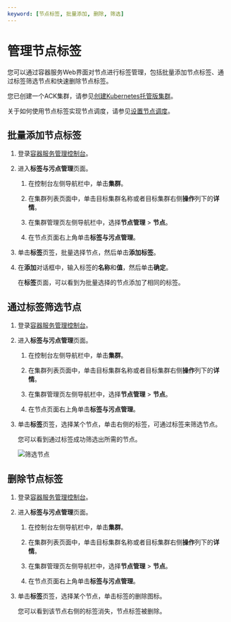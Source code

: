 ```yaml
---
keyword: [节点标签, 批量添加, 删除, 筛选]
---
```


# 管理节点标签

您可以通过容器服务Web界面对节点进行标签管理，包括批量添加节点标签、通过标签筛选节点和快速删除节点标签。

您已创建一个ACK集群，请参见[创建Kubernetes托管版集群](/intl.zh-CN/Kubernetes集群用户指南/集群/创建集群/创建Kubernetes托管版集群.md)。

关于如何使用节点标签实现节点调度，请参见[设置节点调度](/intl.zh-CN/Kubernetes集群用户指南/节点与节点池/节点/设置节点调度.md)。

## 批量添加节点标签

1.  登录[容器服务管理控制台](https://cs.console.aliyun.com)。

2.  进入**标签与污点管理**页面。

    1.  在控制台左侧导航栏中，单击**集群**。

    2.  在集群列表页面中，单击目标集群名称或者目标集群右侧**操作**列下的**详情**。

    3.  在集群管理页左侧导航栏中，选择**节点管理** \> **节点**。

    4.  在节点页面右上角单击**标签与污点管理**。

3.  单击**标签**页签，批量选择节点，然后单击**添加标签**。

4.  在**添加**对话框中，输入标签的**名称**和**值**，然后单击**确定**。

    在**标签**页面，可以看到为批量选择的节点添加了相同的标签。


## 通过标签筛选节点

1.  登录[容器服务管理控制台](https://cs.console.aliyun.com)。

2.  进入**标签与污点管理**页面。

    1.  在控制台左侧导航栏中，单击**集群**。

    2.  在集群列表页面中，单击目标集群名称或者目标集群右侧**操作**列下的**详情**。

    3.  在集群管理页左侧导航栏中，选择**节点管理** \> **节点**。

    4.  在节点页面右上角单击**标签与污点管理**。

3.  单击**标签**页签，选择某个节点，单击右侧的标签，可通过标签来筛选节点。

    您可以看到通过标签成功筛选出所需的节点。

    ![筛选节点](https://static-aliyun-doc.oss-accelerate.aliyuncs.com/assets/img/zh-CN/8575659951/p10915.png)


## 删除节点标签

1.  登录[容器服务管理控制台](https://cs.console.aliyun.com)。

2.  进入**标签与污点管理**页面。

    1.  在控制台左侧导航栏中，单击**集群**。

    2.  在集群列表页面中，单击目标集群名称或者目标集群右侧**操作**列下的**详情**。

    3.  在集群管理页左侧导航栏中，选择**节点管理** \> **节点**。

    4.  在节点页面右上角单击**标签与污点管理**。

3.  单击**标签**页签，选择某个节点，单击标签的删除图标。

    您可以看到该节点右侧的标签消失，节点标签被删除。



